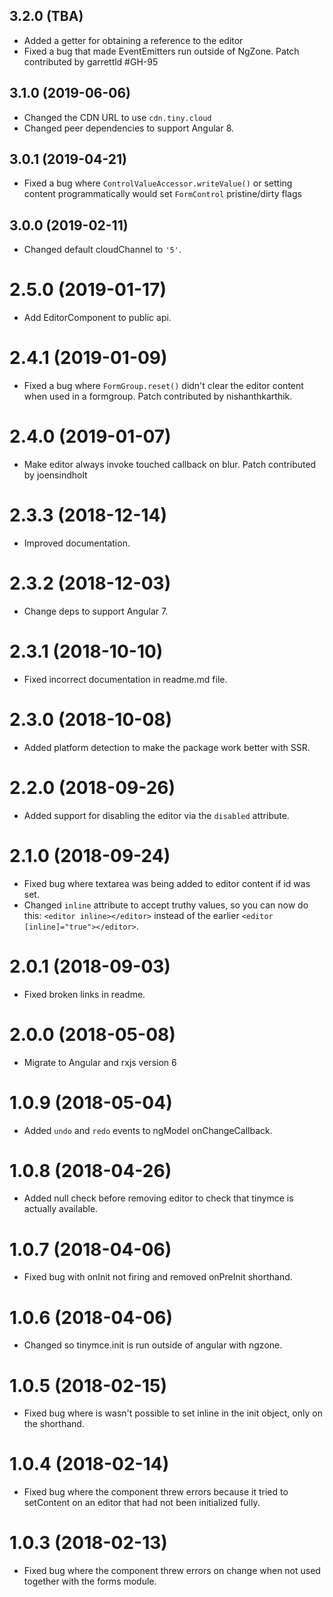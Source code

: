 ## 3.2.0 (TBA)
* Added a getter for obtaining a reference to the editor
* Fixed a bug that made EventEmitters run outside of NgZone. Patch contributed by garrettld #GH-95

## 3.1.0 (2019-06-06)
* Changed the CDN URL to use `cdn.tiny.cloud`
* Changed peer dependencies to support Angular 8.

## 3.0.1 (2019-04-21)
* Fixed a bug where `ControlValueAccessor.writeValue()` or setting content programmatically would set `FormControl` pristine/dirty flags

## 3.0.0 (2019-02-11)
* Changed default cloudChannel to `'5'`.

# 2.5.0 (2019-01-17)

* Add EditorComponent to public api.

# 2.4.1 (2019-01-09)

* Fixed a bug where `FormGroup.reset()` didn't clear the editor content when used in a formgroup. Patch contributed by nishanthkarthik.

# 2.4.0 (2019-01-07)

* Make editor always invoke touched callback on blur. Patch contributed by joensindholt 

# 2.3.3 (2018-12-14)

* Improved documentation.

# 2.3.2 (2018-12-03)

* Change deps to support Angular 7.

# 2.3.1 (2018-10-10)

* Fixed incorrect documentation in readme.md file.

# 2.3.0 (2018-10-08)

* Added platform detection to make the package work better with SSR.

# 2.2.0 (2018-09-26)

* Added support for disabling the editor via the `disabled` attribute.

# 2.1.0 (2018-09-24)

* Fixed bug where textarea was being added to editor content if id was set.
* Changed `inline` attribute to accept truthy values, so you can now do this: `<editor inline></editor>` instead of the earlier `<editor [inline]="true"></editor>`.

# 2.0.1 (2018-09-03)

* Fixed broken links in readme.

# 2.0.0 (2018-05-08)

* Migrate to Angular and rxjs version 6

# 1.0.9 (2018-05-04)

* Added `undo` and `redo` events to ngModel onChangeCallback.

# 1.0.8 (2018-04-26)

* Added null check before removing editor to check that tinymce is actually available.

# 1.0.7 (2018-04-06)

* Fixed bug with onInit not firing and removed onPreInit shorthand.

# 1.0.6 (2018-04-06)

* Changed so tinymce.init is run outside of angular with ngzone.

# 1.0.5 (2018-02-15)

* Fixed bug where is wasn't possible to set inline in the init object, only on the shorthand.

# 1.0.4 (2018-02-14)

* Fixed bug where the component threw errors because it tried to setContent on an editor that had not been initialized fully.

# 1.0.3 (2018-02-13)

* Fixed bug where the component threw errors on change when not used together with the forms module.
